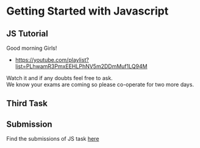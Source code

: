 # Getting Started with Javascript

## JS Tutorial

Good morning Girls!

- https://youtube.com/playlist?list=PLhwamR3PmxEEHLPhNV5m2DDmMuf1LQ94M

Watch it and if any doubts feel free to ask.  
We know your exams are coming so please co-operate for two more days.

## Third Task


## Submission

Find the submissions of JS task [here](Submissions.md)
